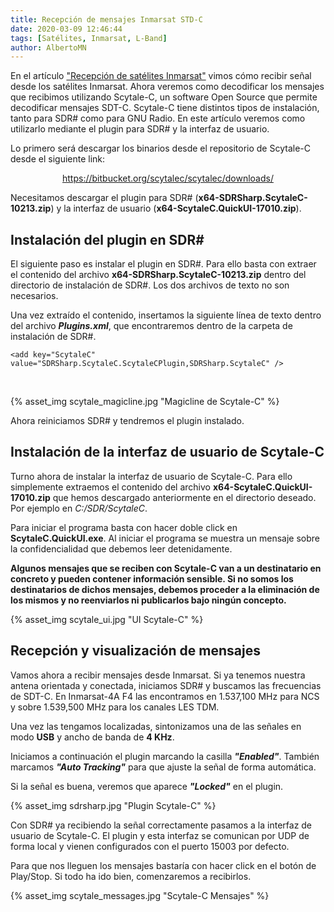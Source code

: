 ```yaml
---
title: Recepción de mensajes Inmarsat STD-C
date: 2020-03-09 12:46:44
tags: [Satélites, Inmarsat, L-Band]
author: AlbertoMN
---
```


En el artículo ["Recepción de satélites Inmarsat"](https://sdr-es.com/2020/03/06/recepcion-inmarsat/) vimos cómo recibir señal desde los satélites Inmarsat. Ahora veremos como decodificar los mensajes que recibimos utilizando Scytale-C, un software Open Source que permite decodificar mensajes SDT-C.
Scytale-C tiene distintos tipos de instalación, tanto para SDR# como para GNU Radio. En este artículo veremos como utilizarlo mediante el plugin para SDR# y la interfaz de usuario.

<!-- more -->

Lo primero será descargar los binarios desde el repositorio de Scytale-C desde el siguiente link:

[<center>https://bitbucket.org/scytalec/scytalec/downloads/</center>](https://bitbucket.org/scytalec/scytalec/downloads/)

Necesitamos descargar el plugin para SDR# (**x64-SDRSharp.ScytaleC-10213.zip**) y la interfaz de usuario (**x64-ScytaleC.QuickUI-17010.zip**).

## Instalación del plugin en SDR#

El siguiente paso es instalar el plugin en SDR#. Para ello basta con extraer el contenido del archivo **x64-SDRSharp.ScytaleC-10213.zip** dentro del directorio de instalación de SDR#. Los dos archivos de texto no son necesarios.

Una vez extraído el contenido, insertamos la siguiente línea de texto dentro del archivo _**Plugins.xml**_, que encontraremos dentro de la carpeta de instalación de SDR#.

```
<add key="ScytaleC" value="SDRSharp.ScytaleC.ScytaleCPlugin,SDRSharp.ScytaleC" />
```
</br>

{% asset_img scytale_magicline.jpg "Magicline de Scytale-C" %}

Ahora reiniciamos SDR# y tendremos el plugin instalado.


## Instalación de la interfaz de usuario de Scytale-C

Turno ahora de instalar la interfaz de usuario de Scytale-C. Para ello simplemente extraemos el contenido del archivo **x64-ScytaleC.QuickUI-17010.zip** que hemos descargado anteriormente en el directorio deseado. Por ejemplo en *C:/SDR/ScytaleC*.

Para iniciar el programa basta con hacer doble click en **ScytaleC.QuickUI.exe**. Al iniciar el programa se muestra un mensaje sobre la confidencialidad que debemos leer detenidamente.

**Algunos mensajes que se reciben con Scytale-C van a un destinatario en concreto y pueden contener información sensible. Si no somos los destinatarios de dichos mensajes, debemos proceder a la eliminación de los mismos y no reenviarlos ni publicarlos bajo ningún concepto.**

{% asset_img scytale_ui.jpg "UI Scytale-C" %}

## Recepción y visualización de mensajes

Vamos ahora a recibir mensajes desde Inmarsat. Si ya tenemos nuestra antena orientada y conectada, iniciamos SDR# y buscamos las frecuencias de SDT-C. En Inmarsat-4A F4 las encontramos en 1.537,100 MHz para NCS y sobre 1.539,500 MHz para los canales LES TDM.

Una vez las tengamos localizadas, sintonizamos una de las señales en modo **USB** y ancho de banda de **4 KHz**.

Iniciamos a continuación el plugin marcando la casilla _**"Enabled"**_. También marcamos _**"Auto Tracking"**_ para que ajuste la señal de forma automática.

Si la señal es buena, veremos que aparece _**"Locked"**_ en el plugin.

{% asset_img sdrsharp.jpg "Plugin Scytale-C" %}

Con SDR# ya recibiendo la señal correctamente pasamos a la interfaz de usuario de Scytale-C. El plugin y esta interfaz se comunican por UDP de forma local y vienen configurados con el puerto 15003 por defecto.

Para que nos lleguen los mensajes bastaría con hacer click en el botón de Play/Stop. Si todo ha ido bien, comenzaremos a recibirlos.

{% asset_img scytale_messages.jpg "Scytale-C Mensajes" %}
